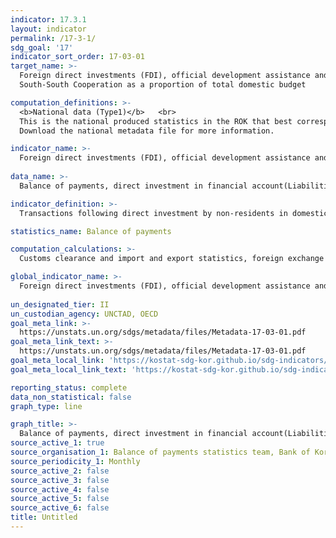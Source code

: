 ```yaml
---
indicator: 17.3.1
layout: indicator
permalink: /17-3-1/
sdg_goal: '17'
indicator_sort_order: 17-03-01
target_name: >-
  Foreign direct investments (FDI), official development assistance and
  South-South Cooperation as a proportion of total domestic budget

computation_definitions: >-
  <b>National data (Type1)</b>   <br>
  This is the national produced statistics in the ROK that best corresponds to the definition of UN SDGs indicators. <br>
  Download the national metadata file for more information.

indicator_name: >-
  Foreign direct investments (FDI), official development assistance and South-South Cooperation as a proportion of gross national income (GNI)
  
data_name: >-
  Balance of payments, direct investment in financial account(Liabilities)

indicator_definition: >-
  Transactions following direct investment by non-residents in domestic businesses for management participation, etc. 

statistics_name: Balance of payments

computation_calculations: >-
  Customs clearance and import and export statistics, foreign exchange reports, and surveys of businesses, associations, financial institutions, etc., using questionnaires

global_indicator_name: >-
  Foreign direct investments (FDI), official development assistance and South-South Cooperation as a proportion of gross national income (GNI)
  
un_designated_tier: II
un_custodian_agency: UNCTAD, OECD
goal_meta_link: >-
  https://unstats.un.org/sdgs/metadata/files/Metadata-17-03-01.pdf   
goal_meta_link_text: >-
  https://unstats.un.org/sdgs/metadata/files/Metadata-17-03-01.pdf   
goal_meta_local_link: 'https://kostat-sdg-kor.github.io/sdg-indicators/public/data/Metadata-17-03-01_ENG.pdf'
goal_meta_local_link_text: 'https://kostat-sdg-kor.github.io/sdg-indicators/public/data/Metadata-17-03-01_ENG.pdf'

reporting_status: complete
data_non_statistical: false
graph_type: line

graph_title: >-
  Balance of payments, direct investment in financial account(Liabilities)
source_active_1: true
source_organisation_1: Balance of payments statistics team, Bank of Korea
source_periodicity_1: Monthly
source_active_2: false
source_active_3: false
source_active_4: false
source_active_5: false
source_active_6: false
title: Untitled
---
```

